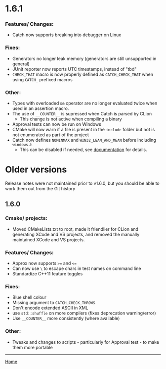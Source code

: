 # 1.6.1

### Features/ Changes:
* Catch now supports breaking into debugger on Linux

### Fixes:
* Generators no longer leak memory (generators are still unsupported in general)
* JUnit reporter now reports UTC timestamps, instead of "tbd"
* `CHECK_THAT` macro is now properly defined as `CATCH_CHECK_THAT` when using `CATCH_` prefixed macros

### Other:
* Types with overloaded `&&` operator are no longer evaluated twice when used in an assertion macro.
* The use of `__COUNTER__` is supressed when Catch is parsed by CLion
  * This change is not active when compiling a binary
* Approval tests can now be run on Windows
* CMake will now warn if a file is present in the `include` folder but not is not enumerated as part of the project
* Catch now defines `NOMINMAX` and `WIN32_LEAN_AND_MEAN` before including `windows.h`
  * This can be disabled if needed, see [documentation](docs/configuration.md) for details.



# Older versions
Release notes were not maintained prior to v1.6.0, but you should be able to work them out from the Git history

## 1.6.0

### Cmake/ projects:
* Moved CMakeLists.txt to root, made it friendlier for CLion and generating XCode and VS projects, and removed the manually maintained XCode and VS projects.

### Features/ Changes:
* Approx now supports `>=` and `<=`
* Can now use `\` to escape chars in test names on command line
* Standardize C++11 feature toggles

### Fixes:
* Blue shell colour
* Missing argument to `CATCH_CHECK_THROWS`
* Don't encode extended ASCII in XML
* use `std::shuffle` on more compilers (fixes deprecation warning/error)
* Use `__COUNTER__` more consistently (where available)

### Other:
* Tweaks and changes to scripts - particularly for Approval test - to make them more portable


---

[Home](Readme.md)
